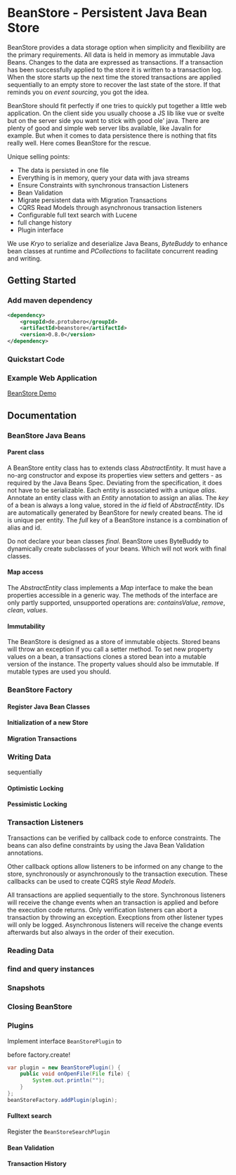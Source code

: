 # BeanStore - Persistent Java Bean Store


BeanStore provides a data storage option when simplicity and flexibility are the primary requirements. All data is held in memory as immutable Java Beans. Changes to the data are expressed as transactions. If a transaction has been successfully applied to the store it is written to a transaction log. When the store starts up the next time the stored transactions are applied sequentially to an empty store to recover the last state of the store. If that reminds you on <i>event sourcing</i>, you got the idea.

BeanStore should fit perfectly if one tries to quickly put together a little web application. On the client side you usually choose a JS lib like vue or svelte but on the server side you want to stick with good ole' java. There are plenty of good and simple web server libs available, like Javalin for example. But when it comes to data persistence there is nothing that fits really well. Here comes BeanStore for the rescue.

Unique selling points:

* The data is persisted in one file
* Everything is in memory, query your data with java streams
* Ensure Constraints with synchronous transaction Listeners
* Bean Validation
* Migrate persistent data with Migration Transactions
* CQRS Read Models through asynchronous transaction listeners
* Configurable full text search with Lucene
* full change history
* Plugin interface

We use *Kryo* to serialize and deserialize Java Beans, *ByteBuddy* to enhance bean classes at runtime and *PCollections* to facilitate concurrent reading and writing.


## Getting Started

### Add maven dependency

```xml
<dependency>
    <groupId>de.protubero</groupId>
    <artifactId>beanstore</artifactId>
    <version>0.8.0</version>
</dependency>
```


### Quickstart Code


### Example Web Application

[BeanStore Demo](https://github.com/protubero/beanstore-demo)

## Documentation

### BeanStore Java Beans

#### Parent class
A BeanStore entity class has to extends class *AbstractEntity*. It must have a no-arg constructor and expose its properties view setters and getters - as required by the Java Beans Spec. Deviating from the specification, it does not have to be serializable. Each entity is associated with a unique *alias*. Annotate an entity class with an *Entity* annotation to assign an alias. The *key* of a bean is always a long value, stored in the *id* field of *AbstractEntity*. IDs are automatically generated by BeanStore for newly created beans. The id is unique per entity. The *full* key of a BeanStore instance is a combination of alias and id.

Do not declare your bean classes *final*. BeanStore uses ByteBuddy to dynamically create subclasses of your beans. Which will not work with final classes.

#### Map access
The *AbstractEntity* class implements a *Map* interface to make the bean properties accessible in a generic way. The methods of the interface are only partly supported, unsupported operations are: *containsValue*, *remove*, *clean*, *values*.


#### Immutability

The BeanStore is designed as a store of immutable objects. Stored beans will throw an exception if you call a setter method. To set new property values on a bean, a transactions clones a stored bean into a mutable version of the instance. The property values should also be immutable. If mutable types are used you should.

### BeanStore Factory

#### Register Java Bean Classes

#### Initialization of a new Store

#### Migration Transactions



### Writing Data

sequentially

#### Optimistic Locking

#### Pessimistic Locking


### Transaction Listeners

Transactions can be verified by callback code to enforce constraints. The beans can also define constraints by using the Java Bean Validation annotations.

Other callback options allow listeners to be informed on any change to the store, synchronously or asynchronously to the transaction execution. These callbacks can be used to create CQRS style *Read Models*.

All transactions are applied sequentially to the store. Synchronous listeners will receive the change events when an transaction is applied and before the execution code returns. Only verification listeners can abort a transaction by throwing an exception. Execptions from other listener types will only be logged. Asynchronous listeners will receive the change events afterwards but also always in the order of their execution.




### Reading Data

### find and query instances

### Snapshots

### Closing BeanStore


### Plugins

Implement interface `BeanStorePlugin` to 

before factory.create!

```java
var plugin = new BeanStorePlugin() {
	public void onOpenFile(File file) {
		System.out.println("");
	}
};
beanStoreFactory.addPlugin(plugin);


```

#### Fulltext search

Register the `BeanStoreSearchPlugin` 

#### Bean Validation

#### Transaction History


